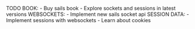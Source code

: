 TODO
BOOK:
	-	Buy sails book
	-	Explore sockets and sessions in latest versions
WEBSOCKETS:
	-	Implement new sails socket api
SESSION DATA:
	-	Implement sessions with websockets
	-	Learn about cookies